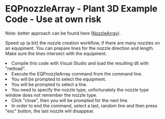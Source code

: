 # EQPnozzleArray - Plant 3D Example Code - Use at own risk

Note: better approach can be found here (<a href="https://github.com/Henaccount/NozzleArray" target="_blank">NozzleArray</a>).



Speed up (a bit) the nozzle creation workflow, if there are many nozzles on an equipment.
You can prepare lines for the nozzle direction and length. Make sure the lines intersect with the equipment.
<li>Compile this code with Visual Studio and load the resulting dll with "netload".
<li>Execute the EQPnozzleArray command from the command line.
<li>You will be prompted to select the equipment.
<li>You will be prompted to select a line.
<li>You need to specify the nozzle type, unfortunately the nozzle type window does not remember the nozzle type.
<li>Click "close", then you will be prompted for the next line.
<li>In order to end the command, select a last, random line and then press "esc" button, the last nozzle will disappear.
